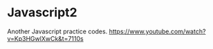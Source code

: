 # Javascript2
Another Javascript practice codes.
https://www.youtube.com/watch?v=Kp3HGwlXwCk&t=7110s
